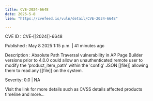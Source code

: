 ```yaml
---
title: CVE-2024-6648
date: 2025-5-8
lien: "https://cvefeed.io/vuln/detail/CVE-2024-6648"

---
```


CVE ID : CVE-[[2024]]-6648

Published :  May 8
2025
1:15 p.m. | 41 minutes ago

Description : Absolute Path Traversal vulnerability in AP Page Builder versions prior to 4.0.0 could allow an unauthenticated remote user to modify the 'product_item_path' within the 'config' JSON  [[file]]
allowing them to read any  [[file]] on the system.

Severity: 0.0 | NA

Visit the link for more details
such as CVSS details
affected products
timeline
and more...
